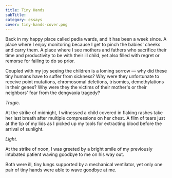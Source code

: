 ```yaml
---
title: Tiny Hands
subTitle: 
category: essays
cover: tiny-hands-cover.png
---
```


Back in my happy place called pedia wards, and it has been a week since. A place where I enjoy monitoring because I get to pinch the babies' cheeks and carry them. A place where I see mothers and fathers who sacrifice their time and productivity to be with their ill child, yet also filled with regret or remorse for failing to do so prior.

Coupled with my joy seeing the children is a loming sorrow — why did these tiny humans have to suffer from sickness? Why were they unfortunate to receive point mutations, chromosomal deletions, trisomies, demethylations in their genes? Why were they the victims of their mother's or their neighbors' fear from the dengvaxia tragedy?

*Tragic.*

At the strike of midnight, I witnessed a child covered in flaking rashes take her last breath after multiple compressions on her chest. A film of tears just at the tip of my lids as I picked up my tools for extracting blood before the arrival of sunlight.

*Light.* 

At the strike of noon, I was greeted by a bright smile of my previously intubated patient waving goodbye to me on his way out.

Both were ill, tiny lungs supported by a mechanical ventilator, yet only one pair of tiny hands were able to wave goodbye at me. 